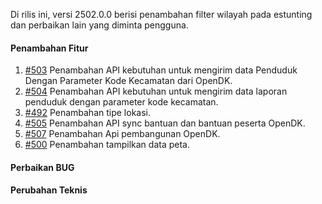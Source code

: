 Di rilis ini, versi 2502.0.0 berisi penambahan filter wilayah pada estunting dan perbaikan lain yang diminta pengguna.

#### Penambahan Fitur

1. [#503](https://github.com/OpenSID/OpenKab/issues/503) Penambahan API kebutuhan untuk mengirim data Penduduk Dengan Parameter Kode Kecamatan dari OpenDK.
2. [#504](https://github.com/OpenSID/OpenKab/issues/504) Penambahan API kebutuhan untuk mengirim data laporan penduduk dengan parameter kode kecamatan.
3. [#492](https://github.com/OpenSID/OpenKab/issues/492) Penambahan tipe lokasi.
4. [#505](https://github.com/OpenSID/OpenKab/issues/505) Penambahan API sync bantuan dan bantuan peserta OpenDK.
5. [#507](https://github.com/OpenSID/OpenKab/issues/507) Penambahan Api pembangunan OpenDK.
6. [#500](https://github.com/OpenSID/OpenKab/issues/500) Penambahan tampilkan data peta.

#### Perbaikan BUG



#### Perubahan Teknis
